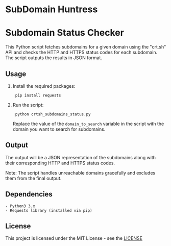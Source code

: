 # SubDomain Huntress

# Subdomain Status Checker

This Python script fetches subdomains for a given domain using the "crt.sh" API and checks the HTTP and HTTPS status codes for each subdomain. The script outputs the results in JSON format.

## Usage

1. Install the required packages:

        pip install requests

2. Run the script:

        python crtsh_subdomains_status.py

    Replace the value of the `domain_to_search` variable in the script with the domain you want to search for subdomains.

## Output

The output will be a JSON representation of the subdomains along with their corresponding HTTP and HTTPS status codes.

Note: The script handles unreachable domains gracefully and excludes them from the final output.

## Dependencies

    - Python3 3.x
    - Requests library (installed via pip)

## License

  This project is licensed under the MIT License - see the [LICENSE](LICENSE)
